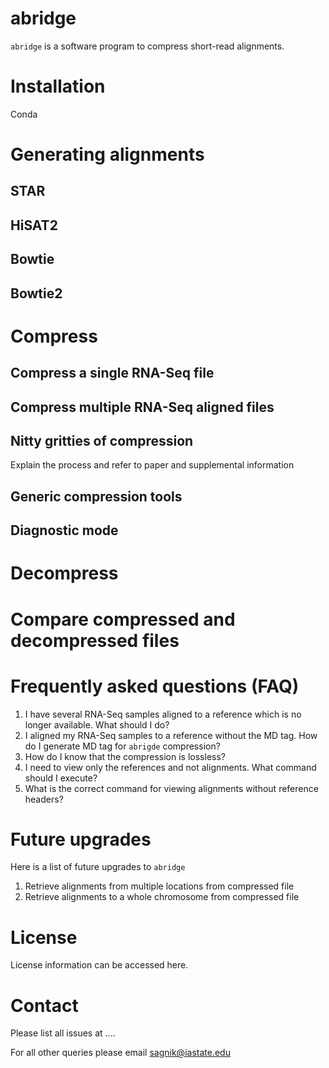 # abridge

`abridge` is a software program to compress short-read alignments. 



# Installation

Conda



# Generating alignments



## STAR



## HiSAT2



## Bowtie



## Bowtie2





# Compress

## Compress a single RNA-Seq file



## Compress multiple RNA-Seq aligned files



## Nitty gritties of compression

Explain the process and refer to paper and supplemental information

## Generic compression tools



## Diagnostic mode



# Decompress





# Compare compressed and decompressed files



# Frequently asked questions (FAQ)

1. I have several RNA-Seq samples aligned to a reference which is no longer available. What should I do?
2. I aligned my RNA-Seq samples to a reference without the MD tag. How do I generate MD tag for `abrigde` compression?
3. How do I know that the compression is lossless?
4. I need to view only the references and not alignments. What command should I execute?
5. What is the correct command for viewing alignments without reference headers?



# Future upgrades

Here is a list of future upgrades to `abridge`

1. Retrieve alignments from multiple locations from compressed file
2. Retrieve alignments to a whole chromosome from compressed file

# License

License information can be accessed here.

# Contact

Please list all issues at ....

For all other queries please email sagnik@iastate.edu